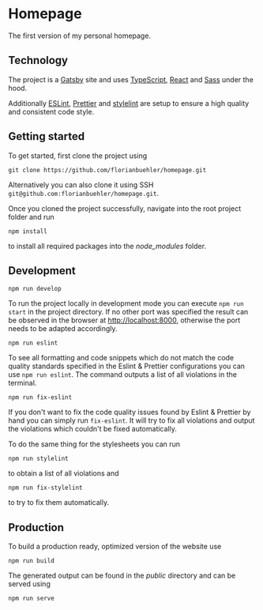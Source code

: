 # Homepage

The first version of my personal homepage.


## Technology

The project is a [Gatsby](https://www.gatsbyjs.com/) site and uses [TypeScript](https://www.typescriptlang.org/docs/handbook/tsconfig-json.html), [React](https://reactjs.org/) and [Sass](https://sass-lang.com/) under the hood.

Additionally [ESLint](https://eslint.org/), [Prettier](https://prettier.io/) and [stylelint](https://stylelint.io/) are setup to ensure a high quality and consistent code style.


## Getting started

To get started, first clone the project using
```shell script
git clone https://github.com/florianbuehler/homepage.git
```
Alternatively you can also clone it using SSH `git@github.com:florianbuehler/homepage.git`.

Once you cloned the project successfully, navigate into the root project folder and run
```shell script
npm install
```
to install all required packages into the *node_modules* folder.


## Development

```shell script
npm run develop
```
To run the project locally in development mode you can execute `npm run start` in the project directory.
If no other port was specified the result can be observed in the browser at [http://localhost:8000](http://localhost:8000), otherwise the port needs to be adapted accordingly.

```shell script
npm run eslint
```
To see all formatting and code snippets which do not match the code quality standards specified in the Eslint & Prettier configurations you can use `npm run eslint`. The command outputs a list of all violations in the terminal.

```shell script
npm run fix-eslint
```
If you don't want to fix the code quality issues found by Eslint & Prettier by hand you can simply run `fix-eslint`.
It will try to fix all violations and output the violations which couldn't be fixed automatically.

To do the same thing for the stylesheets you can run
```shell script
npm run stylelint
```
to obtain a list of all violations and
```shell script
npm run fix-stylelint
```
to try to fix them automatically.

## Production

To build a production ready, optimized version of the website use
```shell script
npm run build
```
The generated output can be found in the *public* directory and can be served using
```shell script
npm run serve
```
